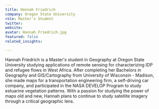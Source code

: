 ```yaml
---
title: Hannah Friedrich
company: Oregon State University
role: Master's Student
twitter: 
website: 
avatar: Hannah_Friedrich.jpg
featured: false
related_insights:

---
```

Hannah Friedrich is a Master's student in Geography at Oregon State University studying applications of remote sensing for characterizing IDP and refugee flows in West Africa. After completing her Bachelors in Geography and GIS/Cartography from University of Wisconsin - Madison, she made maps for a transportation engineering firm, a self-driving car company, and participated in the NASA DEVELOP Program to study estuarine vegetation patterns. With a passion for studying the power of maps old and new, Hannah plans to continue to study satellite imagery through a critical geographic lens.